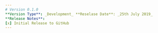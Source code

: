 ```yaml
---
# Version 0.1.0
**Version Type**: _Development_ **Reselase Date**: _25th July 2019_
**Release Notes**:
[x] Initial Release to GitHub
---
```

